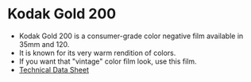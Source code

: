 # Kodak Gold 200

* Kodak Gold 200 is a consumer-grade color negative film available in 35mm and 120.
* It is known for its very warm rendition of colors.
* If you want that "vintage" color film look, use this film.
* [Technical Data Sheet](./kodak_gold_200.md)